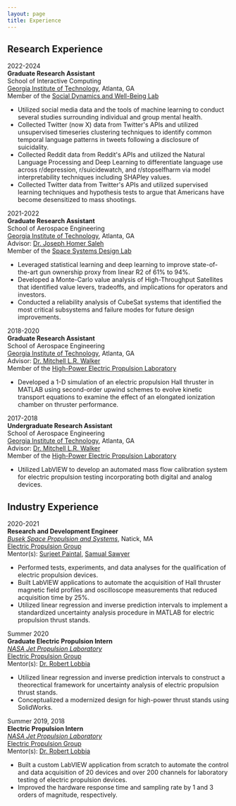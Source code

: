 ```yaml
---
layout: page
title: Experience
---
```


## Research Experience

2022-2024 \
**Graduate Research Assistant** \
School of Interactive Computing \
[Georgia Institute of Technology](https://www.gatech.edu/), Atlanta, GA \
Member of the [Social Dynamics and Well-Being Lab](https://socweb.cc.gatech.edu/)
- Utilized social media data and the tools of machine learning to conduct several studies surrounding individual and group mental health.
- Collected Twitter (now X) data from Twitter's APIs and utilized unsupervised timeseries clustering techniques to identify common temporal language patterns in tweets following a disclosure of suicidality.
- Collected Reddit data from Reddit's APIs and utilized the Natural Language Processing and Deep Learning to differentiate language use across r/depression, r/suicidewatch, and r/stopselfharm via model interpretability techniques including SHAPley values.
- Collected Twitter data from Twitter's APIs and utilized supervised learning techniques and hypothesis tests to argue that Americans have become desensitized to mass shootings.

2021-2022 \
**Graduate Research Assistant** \
School of Aerospace Engineering \
[Georgia Institute of Technology](https://www.gatech.edu/), Atlanta, GA \
Advisor: [Dr. Joseph Homer Saleh](https://www.linkedin.com/in/joseph-homer-saleh-8b8773119/) \
Member of the [Space Systems Design Lab](https://ssdl.gatech.edu/)
- Leveraged statistical learning and deep learning to improve state-of-the-art gun ownership proxy from linear R2 of 61% to 94%.
- Developed a Monte-Carlo value analysis of High-Throughput Satellites that identified value levers, tradeoffs, and implications for operators and investors.
- Conducted a reliability analysis of CubeSat systems that identified the most critical subsystems and failure modes for future design improvements.

2018-2020 \
**Graduate Research Assistant** \
School of Aerospace Engineering \
[Georgia Institute of Technology](https://www.gatech.edu/), Atlanta, GA \
Advisor: [Dr. Mitchell L.R. Walker](https://mwalker.gatech.edu/) \
Member of the [High-Power Electric Propulsion Laboratory](https://hpepl.ae.gatech.edu/)
- Developed a 1-D simulation of an electric propulsion Hall thruster in MATLAB using second-order upwind schemes to evolve kinetic transport equations to examine the effect of an elongated ionization chamber on thruster performance.

2017-2018 \
**Undergraduate Research Assistant** \
School of Aerospace Engineering \
[Georgia Institute of Technology](https://www.gatech.edu/), Atlanta, GA \
Advisor: [Dr. Mitchell L.R. Walker](https://mwalker.gatech.edu/) \
Member of the [High-Power Electric Propulsion Laboratory](https://hpepl.ae.gatech.edu/)
- Utilized LabVIEW to develop an automated mass flow calibration system for electric propulsion testing incorporating both digital and analog devices.


## Industry Experience

2020-2021 \
**Research and Development Engineer** \
[*Busek Space Propulsion and Systems*](https://www.busek.com/), Natick, MA \
[Electric Propulsion Group](https://www.busek.com/) \
Mentor(s): [Surjeet Paintal](https://www.linkedin.com/in/surjeet-paintal-5bba6a/), [Samual Sawyer](https://www.linkedin.com/in/samuel-sawyer-b8ab69a4/)
- Performed tests, experiments, and data analyses for the qualification of electric propulsion devices.
- Built LabVIEW applications to automate the acquisition of Hall thruster magnetic field profiles and oscilloscope measurements that reduced acquisition time by 25%.
- Utilized linear regression and inverse prediction intervals to implement a standardized uncertainty analysis procedure in MATLAB for electric propulsion thrust stands.

Summer 2020 \
**Graduate Electric Propulsion Intern** \
[*NASA Jet Propulsion Laboratory*](https://www.jpl.nasa.gov/) \
[Electric Propulsion Group](https://www.jpl.nasa.gov/go/epl) \
Mentor(s): [Dr. Robert Lobbia](https://www.linkedin.com/in/lobbia/)
- Utilized linear regression and inverse prediction intervals to construct a theorectical framework for uncertainty analysis of electric propulsion thrust stands. 
- Conceptualized a modernized design for high-power thrust stands using SolidWorks.

Summer 2019, 2018 \
**Electric Propulsion Intern** \
[*NASA Jet Propulsion Laboratory*](https://www.jpl.nasa.gov/) \
[Electric Propulsion Group](https://www.jpl.nasa.gov/go/epl) \
Mentor(s): [Dr. Robert Lobbia](https://www.linkedin.com/in/lobbia/)
- Built a custom LabVIEW application from scratch to automate the control and data acquisition of 20 devices and over 200 channels for laboratory testing of electric propulsion devices.
- Improved the hardware response time and sampling rate by 1 and 3 orders of magnitude, respectively.